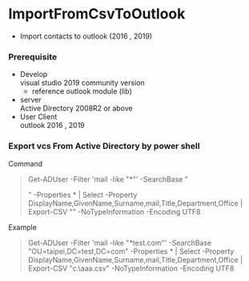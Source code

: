 # ImportFromCsvToOutlook    
* Import contacts to outlook (2016 , 2019)     

### Prerequisite    
* Develop    
  visual studio 2019 community version    
  - reference outlook module (lib)    
* server     
  Active Directory 2008R2 or above
* User Client    
  outlook 2016 , 2019

### Export vcs From Active Directory by power shell
Command    
>Get-ADUser -Filter 'mail -like "*<domain>"' -SearchBase "<search base>"  -Properties * | Select -Property   DisplayName,GivenName,Surname,mail,Title,Department,Office | Export-CSV "<csv file location>" -NoTypeInformation -Encoding UTF8    

Example    
>Get-ADUser -Filter 'mail -like "*test.com"' -SearchBase "OU=taipei,DC=test,DC=com"  -Properties * | Select -Property   DisplayName,GivenName,Surname,mail,Title,Department,Office | Export-CSV "c:\aaa.csv" -NoTypeInformation -Encoding UTF8    

